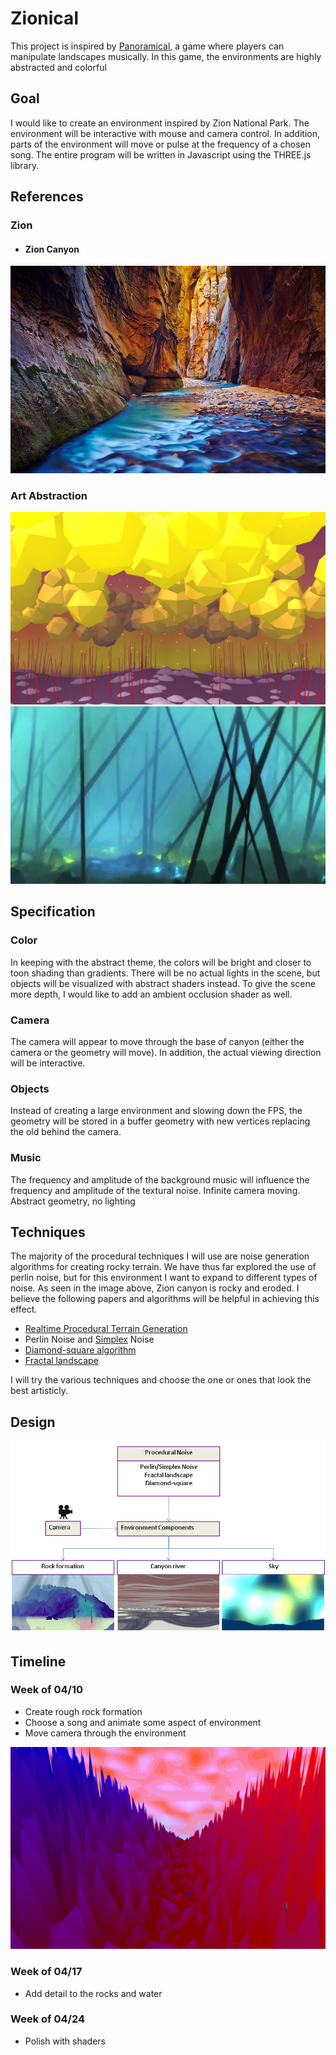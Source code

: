 # Zionical

This project is inspired by [Panoramical][1], a game where players can manipulate landscapes musically. In this game, the environments are highly abstracted and colorful 

## Goal

I would like to create an environment inspired by Zion National Park. The environment will be interactive with mouse and camera control. In addition, parts of the environment will move or pulse at the frequency of a chosen song. The entire program will be written in Javascript using the THREE.js library. 

## References

### Zion

- #### Zion Canyon
![](./images/zionPark.jpg)

### Art Abstraction
![](./images/panoramical.png) ![](./images/panoramical2.jpg)

## Specification

### Color
In keeping with the abstract theme, the colors will be bright and closer to toon shading than gradients. There will be no actual lights in the scene, but objects will be visualized with abstract shaders instead. To give the scene more depth, I would like to add an ambient occlusion shader as well.  
### Camera
The camera will appear to move through the base of canyon (either the camera or the geometry will move). In addition, the actual viewing direction will be interactive. 
### Objects
Instead of creating a large environment and slowing down the FPS, the geometry will be stored in a buffer geometry with new vertices replacing the old behind the camera. 
### Music
The frequency and amplitude of the background music will influence the frequency and amplitude of the textural noise. 
 Infinite camera moving. Abstract geometry, no lighting

## Techniques

The majority of the procedural techniques I will use are noise generation algorithms for creating rocky terrain. We have thus far explored the use of perlin noise, but for this environment I want to expand to different types of noise. As seen in the image above, Zion canyon is rocky and eroded. I believe the following papers and algorithms will be helpful in achieving this effect.   

* [Realtime Procedural Terrain Generation][2] 
* Perlin Noise and [Simplex][3] Noise 
* [Diamond-square algorithm][4]
* [Fractal landscape][5]

I will try the various techniques and choose the one or ones that look the best artisticly. 

## Design

![](./images/diagram.png)

## Timeline

### Week of 04/10
* Create rough rock formation 
* Choose a song and animate some aspect of environment
* Move camera through the environment

![](./milestone1.png)

### Week of 04/17
* Add detail to the rocks and water

### Week of 04/24
* Polish with shaders

[1]: https://vimeo.com/88946422
[2]: http://web.mit.edu/cesium/Public/terrain.pdf
[3]: http://webstaff.itn.liu.se/~stegu/simplexnoise/simplexnoise.pdf
[4]: http://stevelosh.com/blog/2016/06/diamond-square
[5]: http://paulbourke.net/fractals/noise/
